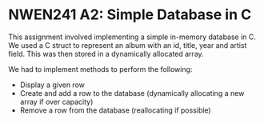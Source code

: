 # NWEN241 A2: Simple Database in C

This assignment involved implementing a simple in-memory database in C. We used a C struct to represent an album with an id, title, year and artist field. This was then stored in a dynamically allocated array.

We had to implement methods to perform the following:
- Display a given row
- Create and add a row to the database (dynamically allocating a new array if over capacity)
- Remove a row from the database (reallocating if possible)
